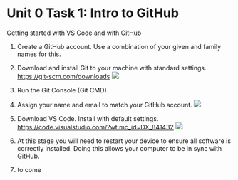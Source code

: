 # Unit 0 Task 1: Intro to GitHub

Getting started with VS Code and with GitHub
1.	Create a GitHub account. Use a combination of your given and family names for this.

2.	Download and install Git to your machine with standard settings.  https://git-scm.com/downloads 
![](/resources/images/GITInstall.png)
3.	Run the Git Console (Git CMD).

4.	Assign your name and email to match your GitHub account.
![](/resources/images/GITSettings.png)

5.	Download VS Code. Install with default settings.  https://code.visualstudio.com/?wt.mc_id=DX_841432 
![](/resources/images/VSCodeInstall.png)

6.  At this stage you will need to restart your device to ensure all software is correctly installed. Doing this allows your computer to be in sync with GitHub.

7.  to come 
